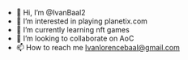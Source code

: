 - 👋 Hi, I’m @IvanBaal2
- 👀 I’m interested in playing planetix.com
- 🌱 I’m currently learning nft games 
- 💞️ I’m looking to collaborate on AoC
- 📫 How to reach me Ivanlorencebaal@gmail.com 

<!---
IvanBaal2/IvanBaal2 is a ✨ special ✨ repository because its `README.md` (this file) appears on your GitHub profile.
You can click the Preview link to take a look at your changes.
--->

